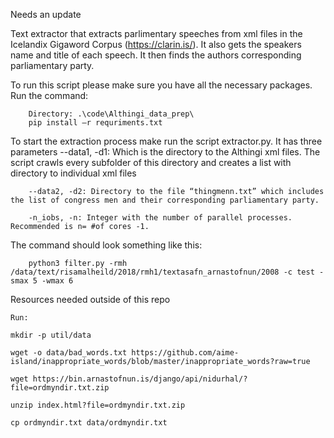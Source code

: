 Needs an update


Text extractor that extracts parlimentary speeches from xml files in the Icelandix Gigaword Corpus (https://clarin.is/). It also gets the speakers name and title of each speech. It then finds the authors corresponding parliamentary party. 

To run this script please make sure you have all the necessary packages. Run the command: 

		Directory: .\code\Althingi_data_prep\
		pip install –r requriments.txt

To start the extraction process make run the script extractor.py. It has three parameters 
		--data1, -d1: Which is the directory to the Althingi xml files. The script crawls every subfolder of this directory and creates a list with directory to individual xml files

		--data2, -d2: Directory to the file “thingmenn.txt” which includes the list of congress men and their corresponding parliamentary party.
		
		-n_iobs, -n: Integer with the number of parallel processes. Recommended is n= #of cores -1.

The command should look something like this:

		python3 filter.py -rmh /data/text/risamalheild/2018/rmh1/textasafn_arnastofnun/2008 -c test -smax 5 -wmax 6

Resources needed outside of this repo 

	Run:
	
	mkdir -p util/data

	wget -o data/bad_words.txt https://github.com/aime-island/inappropriate_words/blob/master/inappropriate_words?raw=true

	wget https://bin.arnastofnun.is/django/api/nidurhal/?file=ordmyndir.txt.zip

	unzip index.html?file=ordmyndir.txt.zip

	cp ordmyndir.txt data/ordmyndir.txt
